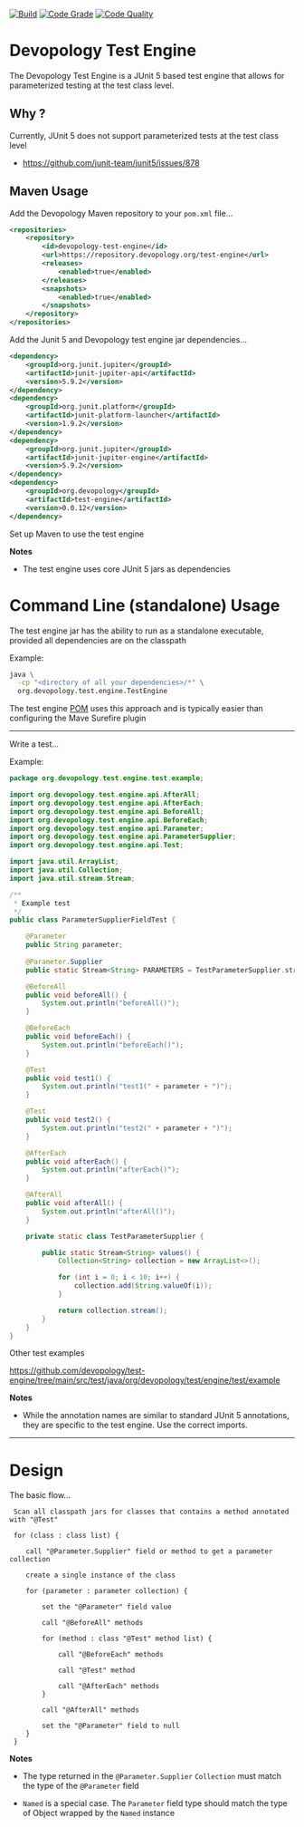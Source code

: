 [![Build](https://github.com/devopology/test-engine/actions/workflows/build.yml/badge.svg)](https://github.com/devopology/test-engine/actions/workflows/build.yml)
[![Code Grade](https://api.codiga.io/project/35659/status/svg)](https://app.codiga.io/hub/project/35659/test-engine)
[![Code Quality](https://api.codiga.io/project/35659/score/svg)](https://app.codiga.io/hub/project/35659/test-engine)

# Devopology Test Engine

The Devopology Test Engine is a JUnit 5 based test engine that allows for parameterized testing at the test class level.

## Why ?

Currently, JUnit 5 does not support parameterized tests at the test class level
- https://github.com/junit-team/junit5/issues/878

## Maven Usage

Add the Devopology Maven repository to your `pom.xml` file...

```xml
<repositories>
    <repository>
        <id>devopology-test-engine</id>
        <url>https://repository.devopology.org/test-engine</url>
        <releases>
            <enabled>true</enabled>
        </releases>
        <snapshots>
            <enabled>true</enabled>
        </snapshots>
    </repository>
</repositories>
```

Add the Junit 5 and Devopology test engine jar dependencies...

```xml
<dependency>
    <groupId>org.junit.jupiter</groupId>
    <artifactId>junit-jupiter-api</artifactId>
    <version>5.9.2</version>
</dependency>
<dependency>
    <groupId>org.junit.platform</groupId>
    <artifactId>junit-platform-launcher</artifactId>
    <version>1.9.2</version>
</dependency>
<dependency>
    <groupId>org.junit.jupiter</groupId>
    <artifactId>junit-jupiter-engine</artifactId>
    <version>5.9.2</version>
</dependency>
<dependency>
    <groupId>org.devopology</groupId>
    <artifactId>test-engine</artifactId>
    <version>0.0.12</version>
</dependency>
```

Set up Maven to use the test engine

**Notes**

- The test engine uses core JUnit 5 jars as dependencies

# Command Line (standalone) Usage

The test engine jar has the ability to run as a standalone executable, provided all dependencies are on the classpath

Example:

```bash
java \
  -cp "<directory of all your dependencies>/*" \
  org.devopology.test.engine.TestEngine
```

The test engine [POM](https://github.com/devopology/test-engine/blob/main/pom.xml) uses this approach and is typically easier than configuring the Mave Surefire plugin

---

Write a test...

Example:

```java
package org.devopology.test.engine.test.example;

import org.devopology.test.engine.api.AfterAll;
import org.devopology.test.engine.api.AfterEach;
import org.devopology.test.engine.api.BeforeAll;
import org.devopology.test.engine.api.BeforeEach;
import org.devopology.test.engine.api.Parameter;
import org.devopology.test.engine.api.ParameterSupplier;
import org.devopology.test.engine.api.Test;

import java.util.ArrayList;
import java.util.Collection;
import java.util.stream.Stream;

/**
 * Example test
 */
public class ParameterSupplierFieldTest {

    @Parameter
    public String parameter;
    
    @Parameter.Supplier
    public static Stream<String> PARAMETERS = TestParameterSupplier.stream();

    @BeforeAll
    public void beforeAll() {
        System.out.println("beforeAll()");
    }

    @BeforeEach
    public void beforeEach() {
        System.out.println("beforeEach()");
    }

    @Test
    public void test1() {
        System.out.println("test1(" + parameter + ")");
    }

    @Test
    public void test2() {
        System.out.println("test2(" + parameter + ")");
    }

    @AfterEach
    public void afterEach() {
        System.out.println("afterEach()");
    }

    @AfterAll
    public void afterAll() {
        System.out.println("afterAll()");
    }

    private static class TestParameterSupplier {

        public static Stream<String> values() {
            Collection<String> collection = new ArrayList<>();

            for (int i = 0; i < 10; i++) {
                collection.add(String.valueOf(i));
            }

            return collection.stream();
        }
    }
}
```

Other test examples

https://github.com/devopology/test-engine/tree/main/src/test/java/org/devopology/test/engine/test/example

**Notes**

- While the annotation names are similar to standard JUnit 5 annotations, they are specific to the test engine. Use the correct imports.


---

# Design

The basic flow...

```
 Scan all classpath jars for classes that contains a method annotated with "@Test"
 
 for (class : class list) {
 
    call "@Parameter.Supplier" field or method to get a parameter collection
 
    create a single instance of the class
    
    for (parameter : parameter collection) {
    
        set the "@Parameter" field value
        
        call "@BeforeAll" methods
        
        for (method : class "@Test" method list) {
        
            call "@BeforeEach" methods
        
            call "@Test" method
            
            call "@AfterEach" methods
        }
        
        call "@AfterAll" methods
        
        set the "@Parameter" field to null
    }
 }
```

**Notes**

- The type returned in the `@Parameter.Supplier` `Collection` must match the type of the `@Parameter` field


- `Named` is a special case. The `Parameter` field type should match the type of Object wrapped by the `Named` instance
